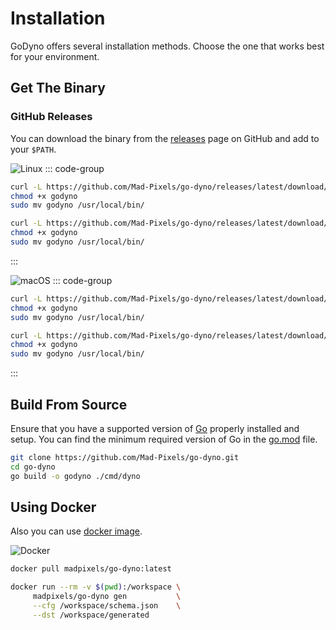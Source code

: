 # Installation

GoDyno offers several installation methods. Choose the one that works best for your environment.

## Get The Binary
### GitHub Releases

You can download the binary from the [releases](https://github.com/Mad-Pixels/go-dyno/releases) page on GitHub and add to your `$PATH`.

![Linux](https://img.shields.io/badge/Linux-amd64%20%7C%20arm64-blue?logo=linux&logoColor=white)
::: code-group
```bash [Linux • amd64]
curl -L https://github.com/Mad-Pixels/go-dyno/releases/latest/download/godyno_linux_amd64 -o godyno
chmod +x godyno
sudo mv godyno /usr/local/bin/
```

```bash [Linux • arm64]
curl -L https://github.com/Mad-Pixels/go-dyno/releases/latest/download/godyno_linux_arm64 -o godyno
chmod +x godyno
sudo mv godyno /usr/local/bin/
```
:::

![macOS](https://img.shields.io/badge/macOS-Intel%20%7C%20Silicon-lightgrey?logo=apple&logoColor=white)
::: code-group
```bash [Darwin • Intel]
curl -L https://github.com/Mad-Pixels/go-dyno/releases/latest/download/godyno_darwin_amd64 -o godyno
chmod +x godyno
sudo mv godyno /usr/local/bin/
```

```bash [Darwin • Silicon]
curl -L https://github.com/Mad-Pixels/go-dyno/releases/latest/download/godyno_darwin_arm64 -o godyno
chmod +x godyno
sudo mv godyno /usr/local/bin/
```
:::

## Build From Source

Ensure that you have a supported version of [Go](https://go.dev) properly installed and setup. You can find the minimum required version of Go in the [go.mod](https://github.com/Mad-Pixels/go-dyno/blob/main/go.mod) file.

```bash
git clone https://github.com/Mad-Pixels/go-dyno.git
cd go-dyno
go build -o godyno ./cmd/dyno
```

## Using Docker

Also you can use [docker image](https://hub.docker.com/r/madpixels/go-dyno).

![Docker](https://img.shields.io/badge/Docker-amd64%20%7C%20arm64-2496ED?logo=docker&logoColor=white)
```bash
docker pull madpixels/go-dyno:latest

docker run --rm -v $(pwd):/workspace \
     madpixels/go-dyno gen           \
     --cfg /workspace/schema.json    \
     --dst /workspace/generated
```
